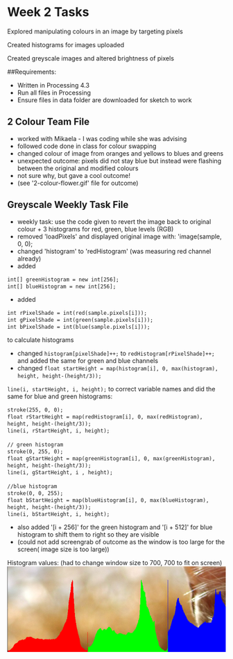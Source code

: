 # Week 2 Tasks

Explored manipulating colours in an image by targeting pixels

Created histograms for images uploaded

Created greyscale images and altered brightness of pixels

##Requirements:

- Written in Processing 4.3
- Run all files in Processing
- Ensure files in data folder are downloaded for sketch to work

## 2 Colour Team File

- worked with Mikaela - I was coding while she was advising 
- followed code done in class for colour swapping
- changed colour of image from oranges and yellows to blues and greens
- unexpected outcome: pixels did not stay blue but instead were flashing between the original and modified colours
- not sure why, but gave a cool outcome!
- (see '2-colour-flower.gif' file for outcome)


## Greyscale Weekly Task File

- weekly task: use the code given to revert the image back to original colour + 3 histograms for red, green, blue levels (RGB)
- removed 'loadPixels' and displayed original image with: 'image(sample, 0, 0);
- changed 'histogram' to 'redHistogram' (was measuring red channel already)
- added 
```
int[] greenHistogram = new int[256];
int[] blueHistogram = new int[256];
```
- added
```
int rPixelShade = int(red(sample.pixels[i]));
int gPixelShade = int(green(sample.pixels[i]));
int bPixelShade = int(blue(sample.pixels[i]));
``` 
to calculate histograms
- changed ```histogram[pixelShade]++;``` to ```redHistogram[rPixelShade]++;``` and added the same for green and blue channels 
- changed ```float startHeight = map(histogram[i], 0, max(histogram), height, height-(height/3));```

```line(i, startHeight, i, height);``` to correct variable names and did the same for blue and green histograms:

```// red histogram
stroke(255, 0, 0);
float rStartHeight = map(redHistogram[i], 0, max(redHistogram), height, height-(height/3));
line(i, rStartHeight, i, height);

// green histogram
stroke(0, 255, 0);
float gStartHeight = map(greenHistogram[i], 0, max(greenHistogram), height, height-(height/3));
line(i, gStartHeight, i , height);

//blue histogram
stroke(0, 0, 255);
float bStartHeight = map(blueHistogram[i], 0, max(blueHistogram), height, height-(height/3));
line(i, bStartHeight, i, height);
```

- also added '[i + 256]' for the green histogram and '[i + 512]' for blue histogram to shift them to right so they are visible
- (could not add screengrab of outcome as the window is too large for the screen( image size is too large))

Histogram values: (had to change window size to 700, 700 to fit on screen)
![alt text](images/image.png)
    

